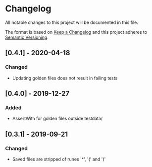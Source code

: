 # Changelog
All notable changes to this project will be documented in this file.

The format is based on [Keep a Changelog](http://keepachangelog.com/en/1.0.0/)
and this project adheres to [Semantic Versioning](http://semver.org/spec/v2.0.0.html).

## [0.4.1] - 2020-04-18
### Changed

- Updating golden files does not result in failing tests

## [0.4.0] - 2019-12-27
### Added

- AssertWith for golden files outside testdata/

## [0.3.1] - 2019-09-21

### Changed

- Saved files are stripped of runes '*', '(' and ')'
